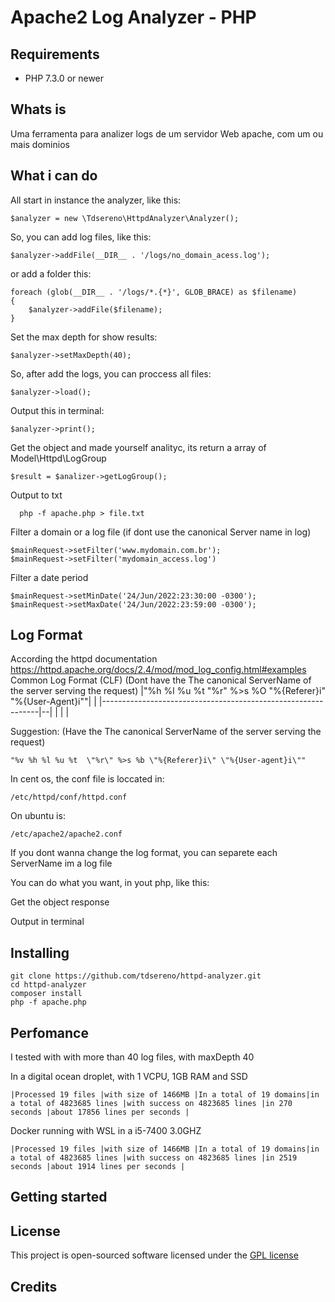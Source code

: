 
Apache2 Log Analyzer - PHP
=

## Requirements

+ PHP 7.3.0 or newer
## Whats is
Uma ferramenta para analizer logs de um servidor Web apache, com um ou mais dominios

## What i can do
All start in instance the analyzer, like this:

    $analyzer = new \Tdsereno\HttpdAnalyzer\Analyzer();
So, you can add log files, like this:

    $analyzer->addFile(__DIR__ . '/logs/no_domain_acess.log');
or add a folder this:

    foreach (glob(__DIR__ . '/logs/*.{*}', GLOB_BRACE) as $filename)
    {
        $analyzer->addFile($filename);
    }

Set the max depth for show results:     

    $analyzer->setMaxDepth(40);

     
So, after add the logs, you can proccess all files:

    $analyzer->load();

Output this in terminal:

    $analyzer->print();
   
Get the object and made yourself analityc, its return a array of Model\Httpd\LogGroup

    $result = $analizer->getLogGroup();
  

Output to txt

      php -f apache.php > file.txt



Filter a domain or a log file (if dont use the canonical Server name in log)

    $mainRequest->setFilter('www.mydomain.com.br');
    $mainRequest->setFilter('mydomain_access.log')

Filter a date period

    $mainRequest->setMinDate('24/Jun/2022:23:30:00 -0300');
    $mainRequest->setMaxDate('24/Jun/2022:23:59:00 -0300');

## Log Format
According the httpd documentation
https://httpd.apache.org/docs/2.4/mod/mod_log_config.html#examples
Common Log Format (CLF) (Dont have the 	The canonical ServerName of the server serving the request)
|"%h %l %u %t \"%r\" %>s %O \"%{Referer}i\" \"%{User-Agent}i\""|  |
|--------------------------------------------------------------|--|
|                                                              |  |

Suggestion: (Have the The canonical ServerName of the server serving the request)

    "%v %h %l %u %t  \"%r\" %>s %b \"%{Referer}i\" \"%{User-agent}i\""

In cent os, the conf file is loccated in:

    /etc/httpd/conf/httpd.conf

On ubuntu is:

    /etc/apache2/apache2.conf

If you dont wanna change the log format, you can separete each ServerName im a log file

You can do what you want, in yout php, like this:

Get the object response

Output in terminal


## Installing

    git clone https://github.com/tdsereno/httpd-analyzer.git
    cd httpd-analyzer
    composer install
    php -f apache.php 

## Perfomance
I tested with with more than 40 log files, with maxDepth 40

In a digital ocean droplet, with 1 VCPU, 1GB RAM and SSD

    |Processed 19 files |with size of 1466MB |In a total of 19 domains|in a total of 4823685 lines |with success on 4823685 lines |in 270 seconds |about 17856 lines per seconds |

Docker running with WSL in a i5-7400 3.0GHZ

    |Processed 19 files |with size of 1466MB |In a total of 19 domains|in a total of 4823685 lines |with success on 4823685 lines |in 2519 seconds |about 1914 lines per seconds |

## Getting started

## License

This project is open-sourced software licensed under the [GPL license](https://www.gnu.org/copyleft/gpl.html)

## Credits


